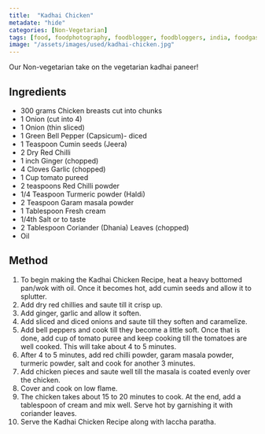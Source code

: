 ```yaml
---
title:  "Kadhai Chicken"
metadate: "hide"
categories: [Non-Vegetarian]
tags: [food, foodphotography, foodblogger, foodbloggers, india, foodgasm, indianfood, love, foodcoma, foodporn,indiancooking, indianrecipe, foodlovers, indianfood, indianfoodbloggers, foodiesofinstagram, foodlove, indian, indiancouple, eatlocal, eathealthy, eatwell, desifood, trending, tasty, taste, yummyinmytummy, foodie, instafood, instafoodie, foodstagram, instagood, passionatepaprika, foodblog, easy, indian, recipe, mothersrecipe, cooking, easycooking, easyrecipe, simple, simplefood ]
image: "/assets/images/used/kadhai-chicken.jpg"
---
```


Our Non-vegetarian take on the vegetarian kadhai paneer! 

## Ingredients

- 300 grams Chicken breasts cut into chunks
- 1 Onion (cut into 4)
- 1 Onion (thin sliced)
- 1 Green Bell Pepper (Capsicum)- diced
- 1 Teaspoon Cumin seeds (Jeera)
- 2 Dry Red Chilli
- 1 inch Ginger (chopped)
- 4 Cloves Garlic (chopped)
- 1 Cup tomato pureed
- 2 teaspoons Red Chilli powder
- 1/4 Teaspoon Turmeric powder (Haldi)
- 2 Teaspoon Garam masala powder
- 1 Tablespoon Fresh cream
- 1/4th Salt or to taste
- 2 Tablespoon Coriander (Dhania) Leaves (chopped)
- Oil

## Method

1. To begin making the Kadhai Chicken Recipe, heat a heavy bottomed pan/wok with oil. Once it becomes hot, add cumin seeds and allow it to splutter.
2. Add dry red chillies and saute till it crisp up. 
3. Add ginger, garlic and allow it soften.
4. Add sliced and diced onions and saute till they soften and caramelize.
5. Add bell peppers and cook till they become a little soft. Once that is done, add cup of tomato puree and keep cooking till the tomatoes are well cooked. This will take about 4 to 5 minutes.
6. After 4 to 5 minutes, add red chilli powder, garam masala powder, turmeric powder, salt and cook for another 3 minutes.
7. Add chicken pieces and saute well till the masala is coated evenly over the chicken.
8. Cover and cook on low flame.
9. The chicken takes about 15 to 20 minutes to cook. At the end, add a tablespoon of cream and mix well. Serve hot by garnishing it with coriander leaves.
10. Serve the Kadhai Chicken Recipe along with laccha paratha. 

